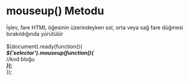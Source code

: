 <h1>mouseup() Metodu</h1>
İşlev, fare HTML öğesinin üzerindeyken sol, orta veya sağ fare düğmesi bırakıldığında yürütülür <br><br>
$(document).ready(function(){  <br>
   <b><i>$('selector').mouseup(function(){</i></b><br>
    //kod bloğu<br>
    <b><i>}); </i></b><br>
  }); <br>
  
